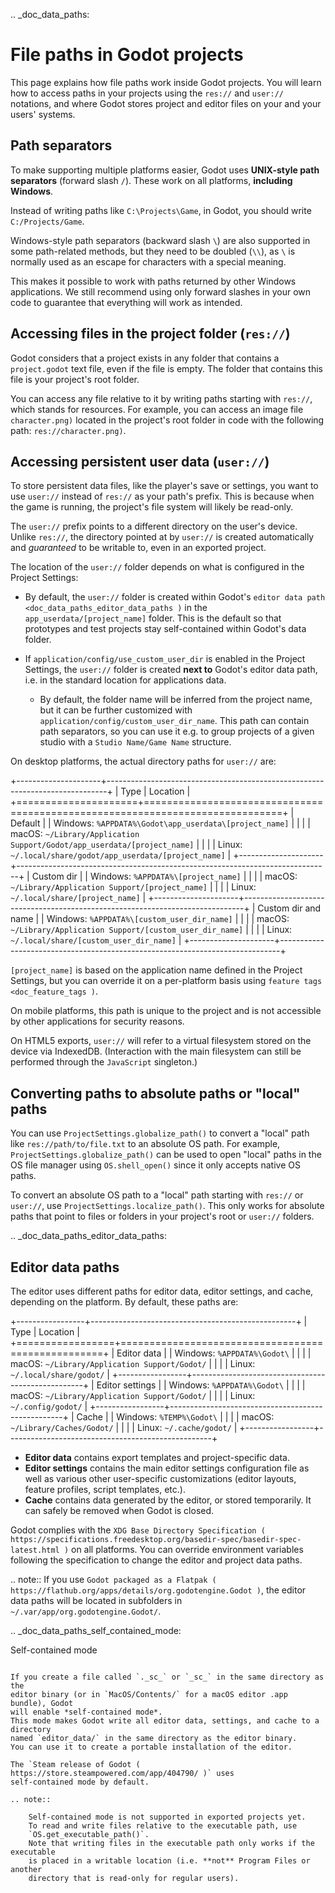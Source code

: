 .. _doc_data_paths:

File paths in Godot projects
============================

This page explains how file paths work inside Godot projects. You will learn how
to access paths in your projects using the `res://` and `user://` notations,
and where Godot stores project and editor files on your and your users' systems.

Path separators
---------------

To make supporting multiple platforms easier, Godot uses **UNIX-style path
separators** (forward slash `/`). These work on all platforms, **including
Windows**.

Instead of writing paths like `C:\Projects\Game`, in Godot, you should write
`C:/Projects/Game`.

Windows-style path separators (backward slash `\`) are also supported in some
path-related methods, but they need to be doubled (`\\`), as `\` is normally
used as an escape for characters with a special meaning.

This makes it possible to work with paths returned by other Windows
applications. We still recommend using only forward slashes in your own code to
guarantee that everything will work as intended.

Accessing files in the project folder (`res://`)
--------------------------------------------------

Godot considers that a project exists in any folder that contains a
`project.godot` text file, even if the file is empty. The folder that contains
this file is your project's root folder.

You can access any file relative to it by writing paths starting with
`res://`, which stands for resources. For example, you can access an image
file `character.png)` located in the project's root folder in code with the
following path: `res://character.png)`.

Accessing persistent user data (`user://`)
--------------------------------------------

To store persistent data files, like the player's save or settings, you want to
use `user://` instead of `res://` as your path's prefix. This is because
when the game is running, the project's file system will likely be read-only.

The `user://` prefix points to a different directory on the user's device.
Unlike `res://`, the directory pointed at by `user://` is created
automatically and *guaranteed* to be writable to, even in an exported project.

The location of the `user://` folder depends on what is configured in the
Project Settings:

- By default, the `user://` folder is created within Godot's
  `editor data path <doc_data_paths_editor_data_paths )` in the
  `app_userdata/[project_name]` folder. This is the default so that prototypes
  and test projects stay self-contained within Godot's data folder.
- If `application/config/use_custom_user_dir`
  is enabled in the Project Settings, the `user://` folder is created **next
  to** Godot's editor data path, i.e. in the standard location for applications
  data.

  * By default, the folder name will be inferred from the project name, but it
    can be further customized with
    `application/config/custom_user_dir_name`.
    This path can contain path separators, so you can use it e.g. to group
    projects of a given studio with a `Studio Name/Game Name` structure.

On desktop platforms, the actual directory paths for `user://` are:

+---------------------+------------------------------------------------------------------------------+
| Type                | Location                                                                     |
+=====================+==============================================================================+
| Default             | | Windows: `%APPDATA%\Godot\app_userdata\[project_name]`                   |
|                     | | macOS: `~/Library/Application Support/Godot/app_userdata/[project_name]` |
|                     | | Linux: `~/.local/share/godot/app_userdata/[project_name]`                |
+---------------------+------------------------------------------------------------------------------+
| Custom dir          | | Windows: `%APPDATA%\[project_name]`                                      |
|                     | | macOS: `~/Library/Application Support/[project_name]`                    |
|                     | | Linux: `~/.local/share/[project_name]`                                   |
+---------------------+------------------------------------------------------------------------------+
| Custom dir and name | | Windows: `%APPDATA%\[custom_user_dir_name]`                              |
|                     | | macOS: `~/Library/Application Support/[custom_user_dir_name]`            |
|                     | | Linux: `~/.local/share/[custom_user_dir_name]`                           |
+---------------------+------------------------------------------------------------------------------+

`[project_name]` is based on the application name defined in the Project Settings, but
you can override it on a per-platform basis using `feature tags <doc_feature_tags )`.

On mobile platforms, this path is unique to the project and is not accessible
by other applications for security reasons.

On HTML5 exports, `user://` will refer to a virtual filesystem stored on the
device via IndexedDB. (Interaction with the main filesystem can still be performed
through the `JavaScript` singleton.)

Converting paths to absolute paths or "local" paths
---------------------------------------------------

You can use `ProjectSettings.globalize_path()`
to convert a "local" path like `res://path/to/file.txt` to an absolute OS path.
For example, `ProjectSettings.globalize_path()`
can be used to open "local" paths in the OS file manager
using `OS.shell_open()` since it only accepts
native OS paths.

To convert an absolute OS path to a "local" path starting with `res://`
or `user://`, use `ProjectSettings.localize_path()`.
This only works for absolute paths that point to files or folders in your
project's root or `user://` folders.

.. _doc_data_paths_editor_data_paths:

Editor data paths
-----------------

The editor uses different paths for editor data, editor settings, and cache,
depending on the platform. By default, these paths are:

+-----------------+---------------------------------------------------+
| Type            | Location                                          |
+=================+===================================================+
| Editor data     | | Windows: `%APPDATA%\Godot\`                   |
|                 | | macOS: `~/Library/Application Support/Godot/` |
|                 | | Linux: `~/.local/share/godot/`                |
+-----------------+---------------------------------------------------+
| Editor settings | | Windows: `%APPDATA%\Godot\`                   |
|                 | | macOS: `~/Library/Application Support/Godot/` |
|                 | | Linux: `~/.config/godot/`                     |
+-----------------+---------------------------------------------------+
| Cache           | | Windows: `%TEMP%\Godot\`                      |
|                 | | macOS: `~/Library/Caches/Godot/`              |
|                 | | Linux: `~/.cache/godot/`                      |
+-----------------+---------------------------------------------------+

- **Editor data** contains export templates and project-specific data.
- **Editor settings** contains the main editor settings configuration file as
  well as various other user-specific customizations (editor layouts, feature
  profiles, script templates, etc.).
- **Cache** contains data generated by the editor, or stored temporarily.
  It can safely be removed when Godot is closed.

Godot complies with the `XDG Base Directory Specification
( https://specifications.freedesktop.org/basedir-spec/basedir-spec-latest.html )`
on all platforms. You can override environment variables following the
specification to change the editor and project data paths.

.. note:: If you use `Godot packaged as a Flatpak
          ( https://flathub.org/apps/details/org.godotengine.Godot )`, the
          editor data paths will be located in subfolders in
          `~/.var/app/org.godotengine.Godot/`.

.. _doc_data_paths_self_contained_mode:

Self-contained mode
~~~~~~~~~~~~~~~~~~~

If you create a file called `._sc_` or `_sc_` in the same directory as the
editor binary (or in `MacOS/Contents/` for a macOS editor .app bundle), Godot
will enable *self-contained mode*.
This mode makes Godot write all editor data, settings, and cache to a directory
named `editor_data/` in the same directory as the editor binary.
You can use it to create a portable installation of the editor.

The `Steam release of Godot ( https://store.steampowered.com/app/404790/ )` uses
self-contained mode by default.

.. note::

    Self-contained mode is not supported in exported projects yet.
    To read and write files relative to the executable path, use
    `OS.get_executable_path()`.
    Note that writing files in the executable path only works if the executable
    is placed in a writable location (i.e. **not** Program Files or another
    directory that is read-only for regular users).
